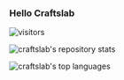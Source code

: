 ### Hello Craftslab

![visitors](https://visitor-badge.laobi.icu/badge?page_id=craftslab.craftslab)

![craftslab's repository stats](https://github-readme-stats.vercel.app/api?username=craftslab&theme=dark&show_icons=true&count_private=false)

![craftslab's top languages](https://github-readme-stats.vercel.app/api/top-langs/?username=craftslab&theme=dark&hide=html)
